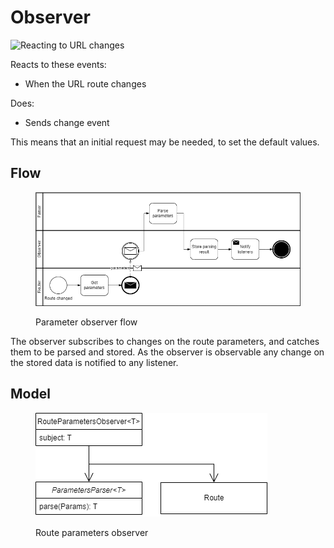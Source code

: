 # Observer

![Reacting to URL changes](../../../.gitbook/assets/observer\_url\_flow.drawio.png)

Reacts to these events:

* When the URL route changes

Does:

* Sends change event

This means that an initial request may be needed, to set the default values.

## Flow

<figure><img src="../../../.gitbook/assets/business_route_observer_changed_params.drawio.png" alt=""><figcaption><p>Parameter observer flow</p></figcaption></figure>

The observer subscribes to changes on the route parameters, and catches them to be parsed and stored. As the observer is observable any change on the stored data is notified to any listener.

## Model

<figure><img src="../../../.gitbook/assets/route_observer.drawio.png" alt=""><figcaption><p>Route parameters observer</p></figcaption></figure>
